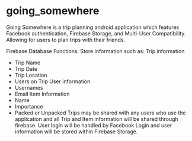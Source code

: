# going_somewhere
Going Somewhere is a trip planning android application which features Facebook authentication, Firebase Storage, and Multi-User Compatibility. Allowing for users to plan trips with their friends.

Firebase Database Functions:
Store information such as:
  Trip information
  - Trip Name
  - Trip Date
  - Trip Location
  - Users on Trip
  User information
  - Usernames
  - Email
  Item Information
  - Name
  - Importance
  - Packed or Unpacked
Trips may be shared with any users who use the application and all Trip and Item information will be shared through firebase. User login will be handled by Facebook Login and user information will be stored within Firebase Storage.
